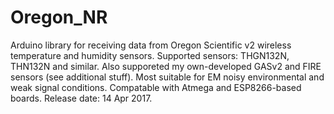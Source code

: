 # Oregon_NR
Arduino library for receiving data from Oregon Scientific v2 wireless temperature and humidity sensors.
Supported sensors: THGN132N, THN132N and similar. Also supporeted my own-developed GASv2 and FIRE sensors (see additional stuff).
Most suitable for EM noisy environmental and weak signal conditions. 
Compatable with Atmega and ESP8266-based boards.
Release date: 14 Apr 2017.




